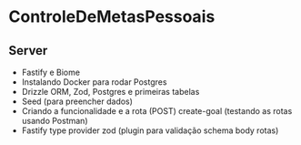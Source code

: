 # ControleDeMetasPessoais

## Server
  - Fastify e Biome
  - Instalando Docker para rodar Postgres
  - Drizzle ORM, Zod, Postgres e primeiras tabelas
  - Seed (para preencher dados)
  - Criando a funcionalidade e a rota (POST) create-goal (testando as rotas usando Postman)
  - Fastify type provider zod (plugin para validação schema body rotas)
